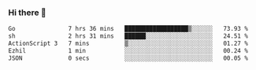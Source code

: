 ### Hi there 👋

<!--START_SECTION:waka-->

```txt
Go               7 hrs 36 mins   ██████████████████▒░░░░░░   73.93 %
sh               2 hrs 31 mins   ██████░░░░░░░░░░░░░░░░░░░   24.51 %
ActionScript 3   7 mins          ▒░░░░░░░░░░░░░░░░░░░░░░░░   01.27 %
Ezhil            1 min           ░░░░░░░░░░░░░░░░░░░░░░░░░   00.24 %
JSON             0 secs          ░░░░░░░░░░░░░░░░░░░░░░░░░   00.05 %
```

<!--END_SECTION:waka-->

<!--
**barahouei/barahouei** is a ✨ _special_ ✨ repository because its `README.md` (this file) appears on your GitHub profile.

Here are some ideas to get you started:

- 🔭 I’m currently working on ...
- 🌱 I’m currently learning ...
- 👯 I’m looking to collaborate on ...
- 🤔 I’m looking for help with ...
- 💬 Ask me about ...
- 📫 How to reach me: ...
- 😄 Pronouns: ...
- ⚡ Fun fact: ...
-->
